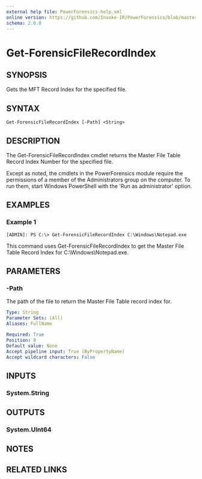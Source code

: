 ```yaml
---
external help file: PowerForensics-help.xml
online version: https://github.com/Invoke-IR/PowerForensics/blob/master/Modules/PowerForensics/docs/Get-ForensicFileRecordIndex.md
schema: 2.0.0
---
```


# Get-ForensicFileRecordIndex

## SYNOPSIS
Gets the MFT Record Index for the specified file.

## SYNTAX

```
Get-ForensicFileRecordIndex [-Path] <String>
```

## DESCRIPTION
The Get-ForensicFileRecordIndex cmdlet returns the Master File Table Record Index Number for the specified file.

Except as noted, the cmdlets in the PowerForensics module require the permissions of a member of the Administrators group on the computer. To run them, start Windows PowerShell with the 'Run as administrator' option.

## EXAMPLES

### Example 1
```
[ADMIN]: PS C:\> Get-ForensicFileRecordIndex C:\Windows\Notepad.exe
```

This command uses Get-ForensicFileRecordIndex to get the Master File Table Record Index for C:\Windows\Notepad.exe.

## PARAMETERS

### -Path
The path of the file to return the Master File Table record index for.

```yaml
Type: String
Parameter Sets: (All)
Aliases: FullName

Required: True
Position: 0
Default value: None
Accept pipeline input: True (ByPropertyName)
Accept wildcard characters: False
```

## INPUTS

### System.String


## OUTPUTS

### System.UInt64

## NOTES

## RELATED LINKS

